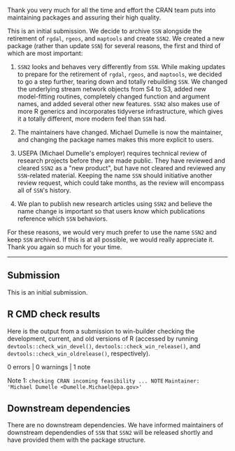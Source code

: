 Thank you very much for all the time and effort the CRAN team puts into maintaining
packages and assuring their high quality.

This is an initial submission. We decide to archive `SSN`
alongside the retirement of `rgdal`, `rgeos`, and
`maptools` and create `SSN2`. We created a new package (rather than update 
`SSN`) for several reasons, the first and third of which are most important:

1. `SSN2` looks and behaves very differently from `SSN`. While making updates
to prepare for the retirement of `rgdal`, `rgeos`, and `maptools`, we decided
to go a step further, tearing down and totally rebuilding `SSN`. We changed the
underlying stream network objects from S4 to S3, added new model-fitting routines,
completely changed function and argument names, and added several other new 
features. `SSN2` also makes use of more R generics and incorporates tidyverse
infrastructure, which gives it a totally different, more modern feel than
`SSN` had.

2. The maintainers have changed. Michael Dumelle is now the maintainer, and
changing the package names makes this more explicit to users.

3. USEPA (Michael Dumelle's employer) requires technical review of research
projects before they are made public. They have reviewed and cleared `SSN2`
as a "new product", but have not cleared and reviewed any `SSN`-related material.
Keeping the name `SSN` should initiative another review request, which could 
take months, as the review will encompass all of `SSN`'s history.

4. We plan to publish new research articles using `SSN2` and believe the name
change is important so that users know which publications reference which 
`SSN` behaviors.

For these reasons, we would very much prefer to use the name `SSN2` and keep
`SSN` archived. If this is at all possible, we would really appreciate it.
Thank you again so much for your time.

-------

## Submission

This is an initial submission.

## R CMD check results

Here is the output from a submission to win-builder checking the 
development, current, and old versions of R (accessed by running
`devtools::check_win_devel()`, `devtools::check_win_release()`,
and `devtools::check_win_oldrelease()`, respectively). 

0 errors | 0 warnings | 1 note

Note 1: `checking CRAN incoming feasibility ... NOTE`
  `Maintainer: 'Michael Dumelle <Dumelle.Michael@epa.gov>'`

## Downstream dependencies

There are no downstream dependencies. We have informed maintainers of downstream
dependendies of `SSN` that `SSN2` will be released shortly and have provided
them with the package structure.
